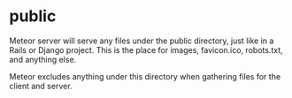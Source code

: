 public
======

Meteor server will serve any files under the public directory, just like in
a Rails or Django project. This is the place for images, favicon.ico,
robots.txt, and anything else.

Meteor excludes anything under this directory when gathering files for the
client and server.
